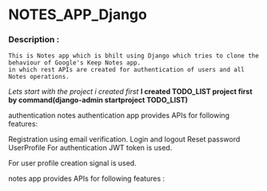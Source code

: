 # NOTES_APP_Django
### Description :

	This is Notes app which is bhilt using Django which tries to clone the behaviour of Google's Keep Notes app.
	in which rest APIs are created for authentication of users and all Notes operations.

_Lets start with the project i created first_
**I created TODO_LIST project first by command(django-admin startproject TODO_LIST)**

authentication
notes
authentication app provides APIs for following features:

Registration using email verification.
Login and logout
Reset password
UserProfile
For authentication JWT token is used.

For user profile creation signal is used.

notes app provides APIs for following features :


